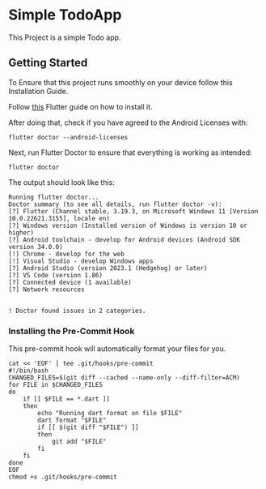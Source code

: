 # Simple TodoApp

This Project is a simple Todo app.

## Getting Started

To Ensure that this project runs smoothly on your device follow this Installation Guide.

Follow [this](https://docs.flutter.dev/get-started/install/windows/mobile?tab=download) Flutter guide on how to install it.

After doing that, check if you have agreed to the Android Licenses with:

```shell
flutter doctor --android-licenses
```

Next, run Flutter Doctor to ensure that everything is working as intended:

```shell
flutter doctor
```
The output should look like this:

```
Running flutter doctor...
Doctor summary (to see all details, run flutter doctor -v):
[?] Flutter (Channel stable, 3.19.3, on Microsoft Windows 11 [Version 10.0.22621.3155], locale en)
[?] Windows version (Installed version of Windows is version 10 or higher)
[?] Android toolchain - develop for Android devices (Android SDK version 34.0.0)
[!] Chrome - develop for the web
[!] Visual Studio - develop Windows apps
[?] Android Studio (version 2023.1 (Hedgehog) or later)
[?] VS Code (version 1.86)
[?] Connected device (1 available)
[?] Network resources


! Doctor found issues in 2 categories.
```



### Installing the Pre-Commit Hook

This pre-commit hook will automatically format your files for you.

```shell
cat << 'EOF' | tee .git/hooks/pre-commit
#!/bin/bash
CHANGED_FILES=$(git diff --cached --name-only --diff-filter=ACM)
for FILE in $CHANGED_FILES
do
    if [[ $FILE == *.dart ]]
    then
        echo "Running dart format on file $FILE"
        dart format "$FILE"
        if [[ $(git diff "$FILE") ]]
        then
            git add "$FILE"
        fi
    fi
done
EOF
chmod +x .git/hooks/pre-commit
```